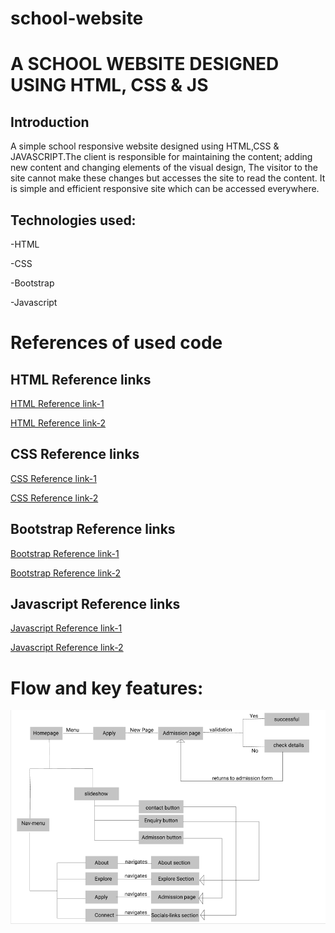 # school-website
# A SCHOOL WEBSITE DESIGNED USING HTML, CSS & JS

## Introduction

A simple school responsive website designed using HTML,CSS & JAVASCRIPT.The client is responsible for maintaining the content; adding new content and changing elements of the visual design, The visitor to the site cannot make these changes but accesses the site to read the content. It is simple and efficient responsive site which can be accessed everywhere.

## <b>Technologies used:</b>

-HTML 

-CSS

-Bootstrap

-Javascript


# References of used code

## HTML Reference links

[HTML Reference link-1](https://www.w3schools.com/html "HTML")

[HTML Reference link-2](https://developer.mozilla.org/en-US/docs/Web/HTML "HTML")

## CSS Reference links

[CSS Reference link-1](https://www.w3schools.com/w3css/defaulT.asp " CSS")

[CSS Reference link-2](https://developer.mozilla.org/en-US/docs/Web/CSS " CSS")

## Bootstrap Reference links
[Bootstrap Reference link-1](https://getbootstrap.com/ "Bootstrap")

[Bootstrap Reference link-2](w3schools.com/bootstrap/"Bootstrap")

## Javascript Reference links

[Javascript Reference link-1](https://www.w3schools.com/js/DEFAULT.asp "Javascript")

[Javascript Reference link-2](https://javascript.info/ "Javascript")

# Flow and key features:
![Screenshot](flow-str.png)
